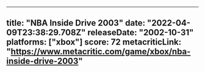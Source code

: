 
---
title: "NBA Inside Drive 2003"
date: "2022-04-09T23:38:29.708Z"
releaseDate: "2002-10-31"
platforms: ["xbox"]
score: 72
metacriticLink: "https://www.metacritic.com/game/xbox/nba-inside-drive-2003"
---
